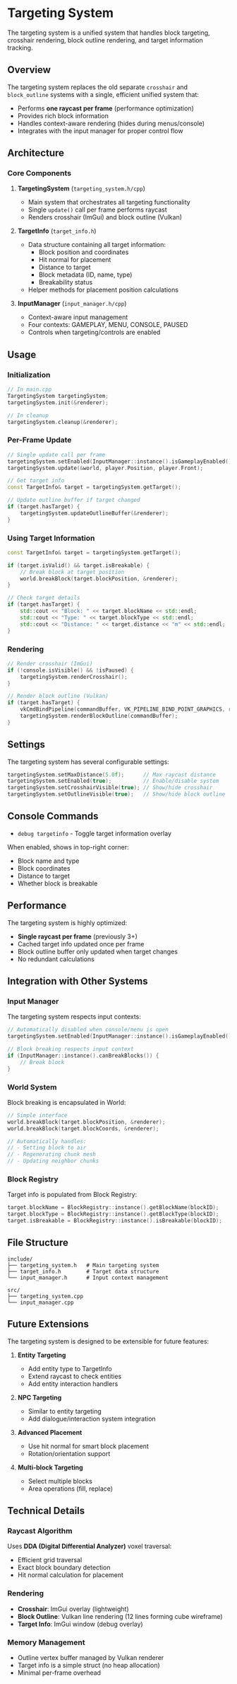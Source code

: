 # Targeting System

The targeting system is a unified system that handles block targeting, crosshair rendering, block outline rendering, and target information tracking.

## Overview

The targeting system replaces the old separate `crosshair` and `block_outline` systems with a single, efficient unified system that:
- Performs **one raycast per frame** (performance optimization)
- Provides rich block information
- Handles context-aware rendering (hides during menus/console)
- Integrates with the input manager for proper control flow

## Architecture

### Core Components

1. **TargetingSystem** (`targeting_system.h/cpp`)
   - Main system that orchestrates all targeting functionality
   - Single `update()` call per frame performs raycast
   - Renders crosshair (ImGui) and block outline (Vulkan)

2. **TargetInfo** (`target_info.h`)
   - Data structure containing all target information:
     - Block position and coordinates
     - Hit normal for placement
     - Distance to target
     - Block metadata (ID, name, type)
     - Breakability status
   - Helper methods for placement position calculations

3. **InputManager** (`input_manager.h/cpp`)
   - Context-aware input management
   - Four contexts: GAMEPLAY, MENU, CONSOLE, PAUSED
   - Controls when targeting/controls are enabled

## Usage

### Initialization

```cpp
// In main.cpp
TargetingSystem targetingSystem;
targetingSystem.init(&renderer);

// In cleanup
targetingSystem.cleanup(&renderer);
```

### Per-Frame Update

```cpp
// Single update call per frame
targetingSystem.setEnabled(InputManager::instance().isGameplayEnabled());
targetingSystem.update(&world, player.Position, player.Front);

// Get target info
const TargetInfo& target = targetingSystem.getTarget();

// Update outline buffer if target changed
if (target.hasTarget) {
    targetingSystem.updateOutlineBuffer(&renderer);
}
```

### Using Target Information

```cpp
const TargetInfo& target = targetingSystem.getTarget();

if (target.isValid() && target.isBreakable) {
    // Break block at target position
    world.breakBlock(target.blockPosition, &renderer);
}

// Check target details
if (target.hasTarget) {
    std::cout << "Block: " << target.blockName << std::endl;
    std::cout << "Type: " << target.blockType << std::endl;
    std::cout << "Distance: " << target.distance << "m" << std::endl;
}
```

### Rendering

```cpp
// Render crosshair (ImGui)
if (!console.isVisible() && !isPaused) {
    targetingSystem.renderCrosshair();
}

// Render block outline (Vulkan)
if (target.hasTarget) {
    vkCmdBindPipeline(commandBuffer, VK_PIPELINE_BIND_POINT_GRAPHICS, renderer.getLinePipeline());
    targetingSystem.renderBlockOutline(commandBuffer);
}
```

## Settings

The targeting system has several configurable settings:

```cpp
targetingSystem.setMaxDistance(5.0f);      // Max raycast distance
targetingSystem.setEnabled(true);          // Enable/disable system
targetingSystem.setCrosshairVisible(true); // Show/hide crosshair
targetingSystem.setOutlineVisible(true);   // Show/hide block outline
```

## Console Commands

- `debug targetinfo` - Toggle target information overlay

When enabled, shows in top-right corner:
- Block name and type
- Block coordinates
- Distance to target
- Whether block is breakable

## Performance

The targeting system is highly optimized:
- **Single raycast per frame** (previously 3+)
- Cached target info updated once per frame
- Block outline buffer only updated when target changes
- No redundant calculations

## Integration with Other Systems

### Input Manager
The targeting system respects input contexts:
```cpp
// Automatically disabled when console/menu is open
targetingSystem.setEnabled(InputManager::instance().isGameplayEnabled());

// Block breaking respects input context
if (InputManager::instance().canBreakBlocks()) {
    // Break block
}
```

### World System
Block breaking is encapsulated in World:
```cpp
// Simple interface
world.breakBlock(target.blockPosition, &renderer);
world.breakBlock(target.blockCoords, &renderer);

// Automatically handles:
// - Setting block to air
// - Regenerating chunk mesh
// - Updating neighbor chunks
```

### Block Registry
Target info is populated from Block Registry:
```cpp
target.blockName = BlockRegistry::instance().getBlockName(blockID);
target.blockType = BlockRegistry::instance().getBlockType(blockID);
target.isBreakable = BlockRegistry::instance().isBreakable(blockID);
```

## File Structure

```
include/
├── targeting_system.h   # Main targeting system
├── target_info.h        # Target data structure
└── input_manager.h      # Input context management

src/
├── targeting_system.cpp
└── input_manager.cpp
```

## Future Extensions

The targeting system is designed to be extensible for future features:

1. **Entity Targeting**
   - Add entity type to TargetInfo
   - Extend raycast to check entities
   - Add entity interaction handlers

2. **NPC Targeting**
   - Similar to entity targeting
   - Add dialogue/interaction system integration

3. **Advanced Placement**
   - Use hit normal for smart block placement
   - Rotation/orientation support

4. **Multi-block Targeting**
   - Select multiple blocks
   - Area operations (fill, replace)

## Technical Details

### Raycast Algorithm
Uses **DDA (Digital Differential Analyzer)** voxel traversal:
- Efficient grid traversal
- Exact block boundary detection
- Hit normal calculation for placement

### Rendering
- **Crosshair**: ImGui overlay (lightweight)
- **Block Outline**: Vulkan line rendering (12 lines forming cube wireframe)
- **Target Info**: ImGui window (debug overlay)

### Memory Management
- Outline vertex buffer managed by Vulkan renderer
- Target info is a simple struct (no heap allocation)
- Minimal per-frame overhead
